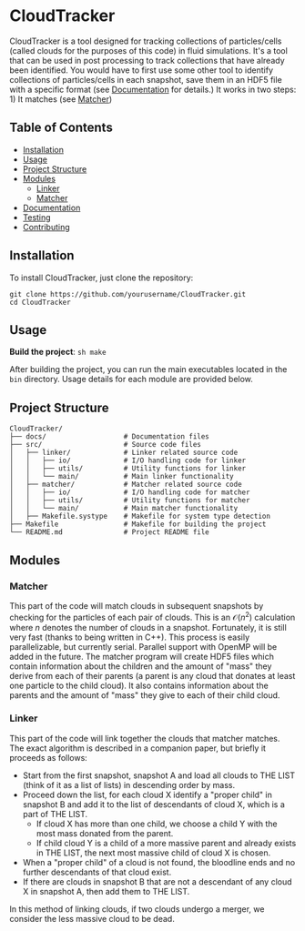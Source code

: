 # CloudTracker

CloudTracker is a tool designed for tracking collections of particles/cells (called clouds for the purposes of this code) in fluid simulations. 
It's a tool that can be used in post processing to track collections that have already been identified. 
You would have to first use some other tool to identify collections of particles/cells in each snapshot, save them in an HDF5 file 
with a specific format (see [Documentation](#documentation) for details.)
It works in two steps: 1) It matches (see [Matcher](#matcher))


## Table of Contents
- [Installation](#installation)
- [Usage](#usage)
- [Project Structure](#project-structure)
- [Modules](#modules)
  - [Linker](#linker)
  - [Matcher](#matcher)
- [Documentation](#documentation)
- [Testing](#testing)
- [Contributing](#contributing)

## Installation
To install CloudTracker, just clone the repository:
```
git clone https://github.com/yourusername/CloudTracker.git
cd CloudTracker
```
## Usage



**Build the project**:
    ```sh
    make 
    ```

After building the project, you can run the main executables located in the `bin` directory. Usage details for each module are provided below.

## Project Structure
```
CloudTracker/
├── docs/                   # Documentation files
├── src/                    # Source code files
│   ├── linker/             # Linker related source code
│   │   ├── io/             # I/O handling code for linker
│   │   ├── utils/          # Utility functions for linker
│   │   └── main/           # Main linker functionality
│   ├── matcher/            # Matcher related source code
│   │   ├── io/             # I/O handling code for matcher
│   │   ├── utils/          # Utility functions for matcher
│   │   └── main/           # Main matcher functionality
│   ├── Makefile.systype    # Makefile for system type detection
├── Makefile                # Makefile for building the project
└── README.md               # Project README file
```

## Modules
### Matcher
This part of the code will match clouds in subsequent snapshots by checking for the particles of each pair of clouds. 
This is an $\mathcal{O}(n^2)$ calculation where $n$ denotes the number of clouds in a snapshot. 
Fortunately, it is still very fast (thanks to being written in C++). This process is easily 
parallelizable, but currently serial. Parallel support with OpenMP will be added in the future. 
The matcher program will create HDF5 files which contain information about the children and the 
amount of "mass" they derive from each of their parents (a parent is any cloud that donates
at least one particle to the child cloud). It also contains information about the parents and the
amount of "mass" they give to each of their child cloud. 

### Linker
This part of the code will link together the clouds that matcher matches. The exact algorithm is described in a 
companion paper, but briefly it proceeds as follows:
- Start from the first snapshot, snapshot A and load all clouds to THE LIST (think of it as a list of lists) in descending order by mass.
- Proceed down the list, for each cloud X identify a "proper child" in snapshot B and add it to the list of descendants of cloud X, which is a part of THE LIST.
  - If cloud X has more than one child, we choose a child Y with the most mass donated from the parent.
  - If child cloud Y is a child of a more massive parent and already exists in THE LIST, the next most massive child of cloud X is chosen.
- When a "proper child" of a cloud is not found, the bloodline ends and no further descendants of that cloud exist.
- If there are clouds in snapshot B that are not a descendant of any cloud X in snapshot A, then add them to THE LIST. 

In this method of linking clouds, if two clouds undergo a merger, we consider the less massive cloud to be dead.
